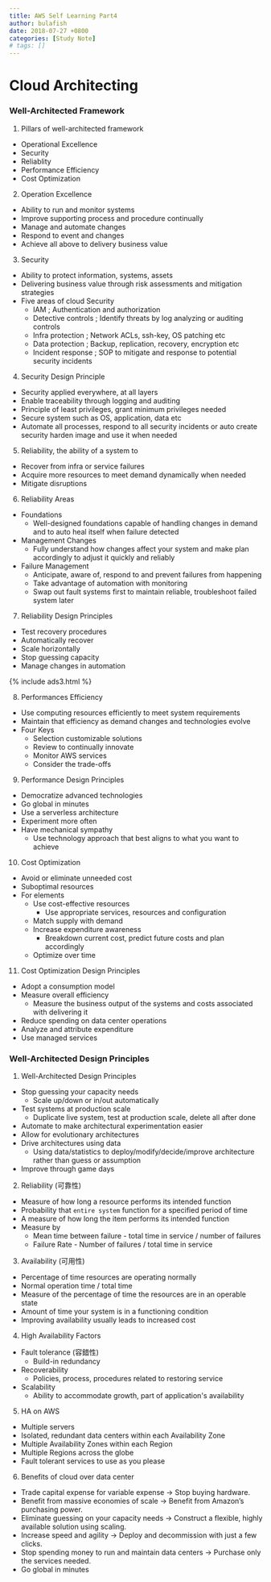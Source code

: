 ```yaml
---
title: AWS Self Learning Part4
author: bulafish
date: 2018-07-27 +0800
categories: [Study Note]
# tags: []
---
```


# Cloud Architecting

### Well-Architected Framework
1. Pillars of well-architected framework
  * Operational Excellence
  * Security
  * Reliablity
  * Performance Efficiency
  * Cost Optimization


2. Operation Excellence
  * Ability to run and monitor systems
  * Improve supporting process and procedure continually
  * Manage and automate changes
  * Respond to event and changes
  * Achieve all above to delivery business value


3. Security
  * Ability to protect information, systems, assets
  * Delivering business value through risk assessments and mitigation strategies
  * Five areas of cloud Security
    * IAM ; Authentication and authorization
    * Detective controls ; Identify threats by log analyzing or auditing controls
    * Infra protection ; Network ACLs, ssh-key, OS patching etc
    * Data protection ; Backup, replication, recovery, encryption etc
    * Incident response ; SOP to mitigate and response to potential security incidents


4. Security Design Principle
  * Security applied everywhere, at all layers
  * Enable traceability through logging and auditing
  * Principle of least privileges, grant minimum privileges needed
  * Secure system such as OS, application, data etc
  * Automate all processes, respond to all security incidents or auto create security harden image and use it when needed


5. Reliability, the ability of a system to
  * Recover from infra or service failures
  * Acquire more resources to meet demand dynamically when needed
  * Mitigate disruptions


6. Reliability Areas
  * Foundations
    * Well-designed foundations capable of handling changes in demand and to auto heal itself when failure detected
  * Management Changes
    * Fully understand how changes affect your system and make plan accordingly to adjust it quickly and reliably
  * Failure Management
    * Anticipate, aware of, respond to and prevent failures from happening
    * Take advantage of automation with monitoring
    * Swap out fault systems first to maintain reliable, troubleshoot failed system later


7. Reliability Design Principles
  * Test recovery procedures
  * Automatically recover
  * Scale horizontally
  * Stop guessing capacity
  * Manage changes in automation


{% include ads3.html %}


8. Performances Efficiency
  * Use computing resources efficiently to meet system requirements
  * Maintain that efficiency as demand changes and technologies evolve
  * Four Keys
    * Selection customizable solutions
    * Review to continually innovate
    * Monitor AWS services
    * Consider the trade-offs


9. Performance Design Principles
  * Democratize advanced technologies
  * Go global in minutes
  * Use a serverless architecture
  * Experiment more often
  * Have mechanical sympathy
    * Use technology approach that best aligns to what you want to achieve


10. Cost Optimization
  * Avoid or eliminate unneeded cost
  * Suboptimal resources
  * For elements
    * Use cost-effective resources
      * Use appropriate services, resources and configuration
    * Match supply with demand
    * Increase expenditure awareness
      * Breakdown current cost, predict future costs and plan accordingly
    * Optimize over time


11. Cost Optimization Design Principles
  * Adopt a consumption model
  * Measure overall efficiency
    * Measure the business output of the systems and costs associated with delivering it
  * Reduce spending on data center operations
  * Analyze and attribute expenditure
  * Use managed services


### Well-Architected Design Principles
1. Well-Architected Design Principles
  * Stop guessing your capacity needs
    * Scale up/down or in/out automatically
  * Test systems at production scale
    * Duplicate live system, test at production scale, delete all after done
  * Automate to make architectural experimentation easier
  * Allow for evolutionary architectures
  * Drive architectures using data
    * Using data/statistics to deploy/modify/decide/improve architecture rather than guess or assumption
  * Improve through game days


2. Reliability (可靠性)
  * Measure of how long a resource performs its intended function
  * Probability that `entire system` function for a specified period of time
  * A measure of how long the item performs its intended function
  * Measure by
    * Mean time between failure - total time in service / number of failures
    * Failure Rate - Number of failures / total time in service


3. Availability (可用性)
  * Percentage of time resources are operating normally
  * Normal operation time / total time
  * Measure of the percentage of time the resources are in an operable state
  * Amount of time your system is in a functioning condition
  * Improving availability usually leads to increased cost


4. High Availability Factors
  * Fault tolerance (容錯性)
    * Build-in redundancy
  * Recoverability
    * Policies, process, procedures related to restoring service
  * Scalability
    * Ability to accommodate growth, part of application's availability


5. HA on AWS
  * Multiple servers
  * Isolated, redundant data centers within each Availability Zone
  * Multiple Availability Zones within each Region
  * Multiple Regions across the globe
  * Fault tolerant services to use as you please


6. Benefits of cloud over data center
  * Trade capital expense for variable expense -> Stop buying hardware.
  * Benefit from massive economies of scale -> Benefit from Amazon’s purchasing
  power.
  * Eliminate guessing on your capacity needs -> Construct a flexible, highly
  available solution using scaling.
  * Increase speed and agility -> Deploy and decommission with just a few clicks.
  * Stop spending money to run and maintain data centers -> Purchase only the
  services needed.
  * Go global in minutes
